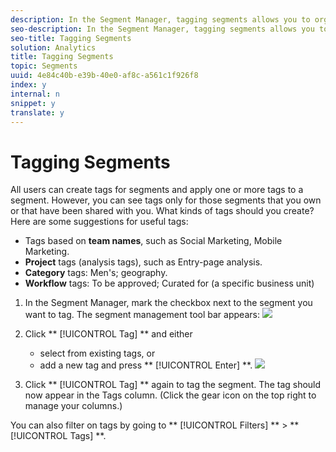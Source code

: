 ```yaml
---
description: In the Segment Manager, tagging segments allows you to organize them.
seo-description: In the Segment Manager, tagging segments allows you to organize them.
seo-title: Tagging Segments
solution: Analytics
title: Tagging Segments
topic: Segments
uuid: 4e84c40b-e39b-40e0-af8c-a561c1f926f8
index: y
internal: n
snippet: y
translate: y
---
```


# Tagging Segments

All users can create tags for segments and apply one or more tags to a segment. However, you can see tags only for those segments that you own or that have been shared with you. What kinds of tags should you create? Here are some suggestions for useful tags: 
* Tags based on **team names**, such as Social Marketing, Mobile Marketing.
* **Project** tags (analysis tags), such as Entry-page analysis.
* **Category** tags: Men's; geography.
* **Workflow** tags: To be approved; Curated for (a specific business unit)


1. In the Segment Manager, mark the checkbox next to the segment you want to tag. The segment management tool bar appears: ![](graphics/segment_mgmt_toolbar.png)

1. Click ** [!UICONTROL  Tag] ** and either 
    * select from existing tags, or
    * add a new tag and press ** [!UICONTROL  Enter] **. ![](graphics/tagging_ui.png)


1. Click ** [!UICONTROL  Tag] ** again to tag the segment.
The tag should now appear in the Tags column. (Click the gear icon on the top right to manage your columns.) 

You can also filter on tags by going to ** [!UICONTROL  Filters] ** > ** [!UICONTROL  Tags] **. 
